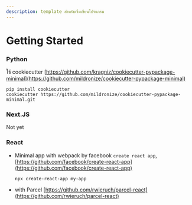 ```yaml
---
description: template สำหรับเริ่มเขียนโปรแกรม
---
```


# Getting Started

### Python

ใช้ cookiecutter [https://github.com/kragniz/cookiecutter-pypackage-minimal](https://github.com/mildronize/cookiecutter-pypackage-minimal)

```text
pip install cookiecutter
cookiecutter https://github.com/mildronize/cookiecutter-pypackage-minimal.git
```

### Next.JS

Not yet

### React

* Minimal app with webpack by facebook `create react app`, [https://github.com/facebook/create-react-app](https://github.com/facebook/create-react-app)

  ```text
  npx create-react-app my-app
  ```

* with Parcel [https://github.com/rwieruch/parcel-react](https://github.com/rwieruch/parcel-react)

